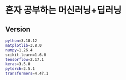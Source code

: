 # 혼자 공부하는 머신러닝+딥러닝

## Version
```bash
python=3.10.12
matplotlib=3.8.0
numpy=1.26.4
scikit-learn=1.6.0
tensorflow=2.17.1
keras=3.5.0
pytorch=2.5.1
transformers=4.47.1
```
